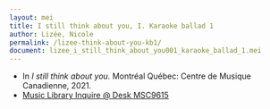 ```yaml
---
layout: mei
title: I still think about you, I. Karaoke ballad 1
author: Lizée, Nicole
permalink: /lizee-think-about-you-kb1/
document: lizee_i_still_think_about_you001_karaoke_ballad_1.mei
---
```


- In *I still think about you.* Montréal Québec: Centre de Musique Canadienne, 2021.
- <a href="https://tufts.primo.exlibrisgroup.com/permalink/01TUN_INST/1kc9gia/alma991018677203903851" target="_blank">Music Library Inquire @ Desk MSC9615</a>
